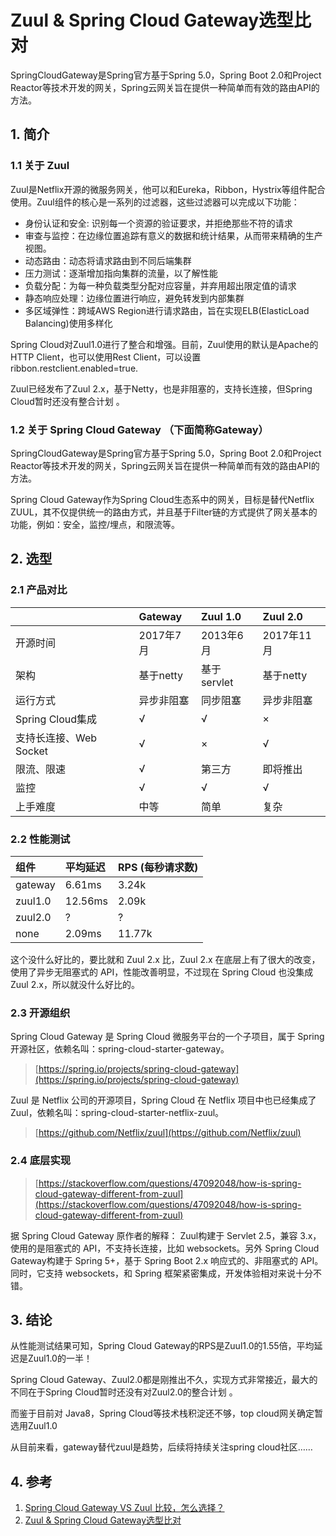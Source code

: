# Zuul & Spring Cloud Gateway选型比对

SpringCloudGateway是Spring官方基于Spring 5.0，Spring Boot 2.0和Project Reactor等技术开发的网关，Spring云网关旨在提供一种简单而有效的路由API的方法。

## 1. 简介

### 1.1 关于 Zuul

Zuul是Netflix开源的微服务网关，他可以和Eureka，Ribbon，Hystrix等组件配合使用。Zuul组件的核心是一系列的过滤器，这些过滤器可以完成以下功能：

* 身份认证和安全: 识别每一个资源的验证要求，并拒绝那些不符的请求
* 审查与监控：在边缘位置追踪有意义的数据和统计结果，从而带来精确的生产视图。
* 动态路由：动态将请求路由到不同后端集群
* 压力测试：逐渐增加指向集群的流量，以了解性能
* 负载分配：为每一种负载类型分配对应容量，并弃用超出限定值的请求
* 静态响应处理：边缘位置进行响应，避免转发到内部集群
* 多区域弹性：跨域AWS Region进行请求路由，旨在实现ELB\(ElasticLoad Balancing\)使用多样化

Spring Cloud对Zuul1.0进行了整合和增强。目前，Zuul使用的默认是Apache的HTTP Client，也可以使用Rest Client，可以设置ribbon.restclient.enabled=true.

Zuul已经发布了Zuul 2.x，基于Netty，也是非阻塞的，支持长连接，但Spring Cloud暂时还没有整合计划 。

### 1.2 关于 Spring Cloud Gateway （下面简称Gateway）

SpringCloudGateway是Spring官方基于Spring 5.0，Spring Boot 2.0和Project Reactor等技术开发的网关，Spring云网关旨在提供一种简单而有效的路由API的方法。

Spring Cloud Gateway作为Spring Cloud生态系中的网关，目标是替代Netflix ZUUL，其不仅提供统一的路由方式，并且基于Filter链的方式提供了网关基本的功能，例如：安全，监控/埋点，和限流等。

## 2. 选型

### 2.1 产品对比

|  | Gateway | Zuul 1.0 | Zuul 2.0 |
| :--- | :--- | :--- | :--- |
| 开源时间 | 2017年7月 | 2013年6月 | 2017年11月 |
| 架构 | 基于netty | 基于servlet | 基于netty |
| 运行方式 | 异步非阻塞 | 同步阻塞 | 异步非阻塞 |
| Spring Cloud集成 | √ | √ | × |
| 支持长连接、Web Socket | √ | × | √ |
| 限流、限速 | √ | 第三方 | 即将推出 |
| 监控 | √ | √ | √ |
| 上手难度 | 中等 | 简单 | 复杂 |

### 2.2 性能测试

| 组件 | 平均延迟 | RPS \(每秒请求数\) |
| :--- | :--- | :--- |
| gateway | 6.61ms | 3.24k |
| zuul1.0 | 12.56ms | 2.09k |
| zuul2.0 | ? | ? |
| none | 2.09ms | 11.77k |

这个没什么好比的，要比就和 Zuul 2.x 比，Zuul 2.x 在底层上有了很大的改变，使用了异步无阻塞式的 API，性能改善明显，不过现在 Spring Cloud 也没集成 Zuul 2.x，所以就没什么好比的。

### 2.3 开源组织

Spring Cloud Gateway 是 Spring Cloud 微服务平台的一个子项目，属于 Spring 开源社区，依赖名叫：spring-cloud-starter-gateway。

> [https://spring.io/projects/spring-cloud-gateway](https://spring.io/projects/spring-cloud-gateway)

Zuul 是 Netflix 公司的开源项目，Spring Cloud 在 Netflix 项目中也已经集成了 Zuul，依赖名叫：spring-cloud-starter-netflix-zuul。

> [https://github.com/Netflix/zuul](https://github.com/Netflix/zuul)

### 2.4 底层实现

> [https://stackoverflow.com/questions/47092048/how-is-spring-cloud-gateway-different-from-zuul](https://stackoverflow.com/questions/47092048/how-is-spring-cloud-gateway-different-from-zuul)

据 Spring Cloud Gateway 原作者的解释： Zuul构建于 Servlet 2.5，兼容 3.x，使用的是阻塞式的 API，不支持长连接，比如 websockets。另外 Spring Cloud Gateway构建于 Spring 5+，基于 Spring Boot 2.x 响应式的、非阻塞式的 API。同时，它支持 websockets，和 Spring 框架紧密集成，开发体验相对来说十分不错。

## 3. 结论

从性能测试结果可知，Spring Cloud Gateway的RPS是Zuul1.0的1.55倍，平均延迟是Zuul1.0的一半！

Spring Cloud Gateway、Zuul2.0都是刚推出不久，实现方式非常接近，最大的不同在于Spring Cloud暂时还没有对Zuul2.0的整合计划 。

而鉴于目前对 Java8，Spring Cloud等技术栈积淀还不够，top cloud网关确定暂选用Zuul1.0

从目前来看，gateway替代zuul是趋势，后续将持续关注spring cloud社区……

## 4. 参考

1. [Spring Cloud Gateway VS Zuul 比较，怎么选择？](https://juejin.im/post/5dd747a2f265da7dde7687a7)
2. [Zuul & Spring Cloud Gateway选型比对](https://www.houjq.com/2018/08/zuul-gateway/)

